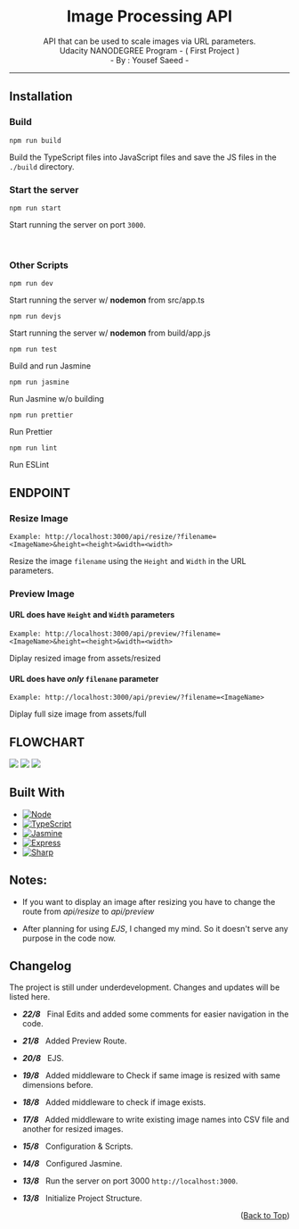 <a name="readme-top"></a>

<h1 align="center">
Image Processing API
</h1>

<p align="center">
API that can be used to scale images via URL parameters.
<br>Udacity NANODEGREE Program - ( First Project )
<br>- By : Yousef Saeed -
</p>

---

## Installation

### Build

```
npm run build
```

Build the TypeScript files into JavaScript files and save the JS files in the `./build` directory.

### Start the server

```
npm run start
```

Start running the server on port `3000`.

<br>

### Other Scripts

```
npm run dev
```

Start running the server w/ **nodemon** from src/app.ts

```
npm run devjs
```

Start running the server w/ **nodemon** from build/app.js

```
npm run test
```
Build and run Jasmine

```
npm run jasmine
```

Run Jasmine w/o building

```
npm run prettier
```

Run Prettier

```
npm run lint
```

Run ESLint


## ENDPOINT

### Resize Image

`Example: http://localhost:3000/api/resize/?filename=<ImageName>&height=<height>&width=<width>`

Resize the image `filename` using the `Height` and `Width` in the URL parameters.

### Preview Image

#### URL does have `Height` and `Width` parameters

`Example: http://localhost:3000/api/preview/?filename=<ImageName>&height=<height>&width=<width>`

Diplay resized image from assets/resized

#### URL does have *only* `filenane` parameter

`Example: http://localhost:3000/api/preview/?filename=<ImageName>`

Diplay full size image from assets/full



## FLOWCHART

<img src="flowchart.png">

<img src="flowchart-resize-route.png">

<img src="flowchart-preview-route.png">

## Built With

* [![Node][node.shield]][node-url]
* [![TypeScript][ts.shield]][ts-url]
* [![Jasmine][jasmine.shield]][jasmine-url]
* [![Express][express.shield]][express-url]
* [![Sharp][sharp.shield]][sharp-url]

## Notes:

- If you want to display an image after resizing you have to change the route from *api/resize* to *api/preview*

- After planning for using *EJS*, I changed my mind. So it doesn't serve any purpose in the code now.


## Changelog

The project is still under underdevelopment. Changes and updates will be listed here.

- ***22/8*** &nbsp; Final Edits and added some comments for easier navigation in the code.

- ***21/8*** &nbsp; Added Preview Route.

- ***20/8*** &nbsp; EJS.

- ***19/8*** &nbsp; Added middleware to Check if same image is resized with same dimensions before.

- ***18/8*** &nbsp; Added middleware to check if image exists.

- ***17/8*** &nbsp; Added middleware to write existing image names into CSV file and another for resized images.

- ***15/8*** &nbsp; Configuration & Scripts.

- ***14/8*** &nbsp; Configured Jasmine.

- ***13/8*** &nbsp; Run the server on port 3000 `http://localhost:3000`.

- ***13/8*** &nbsp; Initialize Project Structure.


<p align="right">(<a href="#readme-top">Back to Top</a>)</p>



[node.shield]: https://img.shields.io/badge/Node.js-43853D?style=for-the-badge&logo=node.js&logoColor=white
[node-url]: https://nodejs.org/

[ts.shield]: https://img.shields.io/badge/TypeScript-007ACC?style=for-the-badge&logo=typescript&logoColor=white
[ts-url]: https://www.typescriptlang.org/

[jasmine.shield]: https://img.shields.io/badge/jasmine.js-8a4182?style=for-the-badge&logo=jasmine&logoColor=white
[jasmine-url]: https://jasmine.github.io/

[express.shield]: https://img.shields.io/badge/Express.js-404D59?style=for-the-badge&logo=express&logoColor=white
[express-url]: https://expressjs.com/

[sharp.shield]: https://img.shields.io/badge/sharp.js-009900?style=for-the-badge&logo=sharp&logoColor=white
[sharp-url]: https://sharp.pixelplumbing.com/


